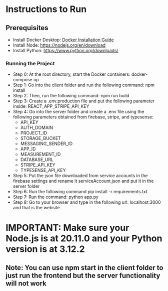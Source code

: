 # Instructions to Run

## Prerequisites
- Install Docker Desktop: [Docker Installation Guide](https://docs.docker.com/get-docker/)
- Install Node: https://nodejs.org/en/download
- Install Python: https://www.python.org/downloads/ 

### Running the Project
- Step 0: At the root directory, start the Docker containers: docker-compose up
- Step 1: Go into the client folder and run the following command: npm install
- Step 2: Then, run the following command: npm run build
- Step 3: Create a .env.production file and put the following parameter inside: REACT_APP_STRIPE_API_KEY
- Step 4: Go into the server folder and create a .env file using the following parameters obtained from firebase, stripe, and typesense:
    - API_KEY
    - AUTH_DOMAIN
    - PROJECT_ID
    - STORAGE_BUCKET
    - MESSAGING_SENDER_ID
    - APP_ID
    - MEASUREMENT_ID
    - DATABASE_URL
    - STRIPE_API_KEY
    - TYPESENSE_API_KEY
- Step 5: Put the json file downloaded from service accounts in the firebase settings and rename it serviceAccount.json and put it in the server folder
- Step 6: Run the following command pip install -r requirements.txt
- Step 7: Run the command: python app.py
- Step 8: Go to your browser and type in the following url: localhost:3000 and that is the website
# IMPORTANT: Make sure your Node.js is at 20.11.0 and your Python version is at 3.12.2
## Note: You can use npm start in the client folder to just run the frontend but the server functionality will not work

